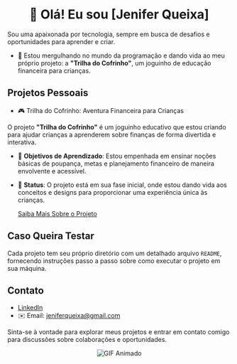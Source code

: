 <div align="center">
  <h1>👋 Olá! Eu sou [Jenifer Queixa]</h1>
</div>

Sou uma apaixonada por tecnologia, sempre em busca de desafios e oportunidades para aprender e criar.

- 🌱 Estou mergulhando no mundo da programação e dando vida ao meu próprio projeto: a **"Trilha do Cofrinho"**, um joguinho de educação financeira para crianças.


## Projetos Pessoais

- 🎮 Trilha do Cofrinho: Aventura Financeira para Crianças

 O projeto **"Trilha do Cofrinho"** é um joguinho educativo que estou criando para ajudar crianças a aprenderem sobre finanças de forma divertida e interativa.

- 🌟 **Objetivos de Aprendizado**: Estou empenhada em ensinar noções básicas de poupança, metas e planejamento financeiro de maneira envolvente e acessível.
- 🎉 **Status**: O projeto está em sua fase inicial, onde estou dando vida aos conceitos e designs para proporcionar uma experiência única às crianças.

     [Saiba Mais Sobre o Projeto](https://github.com/jqueixa/trilha_do_cofrinho)

## Caso Queira Testar

Cada projeto tem seu próprio diretório com um detalhado arquivo `README`, fornecendo instruções passo a passo sobre como executar o projeto em sua máquina.

## Contato

- [LinkedIn](https://www.linkedin.com/in/jenifer-queixa-8639a718b)
- ✉️ Email: jeniferqueixa@gmail.com

Sinta-se à vontade para explorar meus projetos e entrar em contato comigo para discussões sobre colaborações e oportunidades.

<p align="center">
<img src="https://media.giphy.com/media/13HgwGsXF0aiGY/giphy.gif" alt="GIF Animado">
</p>
